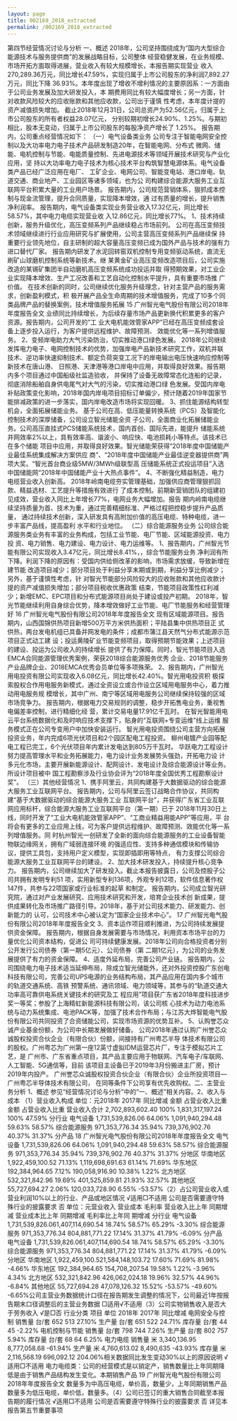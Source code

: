 ```yaml
---
layout: page
title: 002169_2018_extracted
permalink: /002169_2018_extracted
---
```


第四节经营情况讨论与分析
一、概述
2018年，公司坚持围绕成为“国内大型综合能源技术与服务提供商”的发展战略目标，公司整体
经营稳健发展，在业务规模、市场开拓方面取得进展，营业收入有较大规模增长，本报告期实现营业
收入270,289.36万元，同比增长47.59%，实现归属于上市公司股东的净利润7,892.27万元，同比下降
36.93%。本年度出现了增收不增利情况的主要原因系：一方面由于公司业务发展及加大研发投入，本
期费用同比有较大幅度增长；另一方面，针对收款风险较大的应收账款和其他应收款，公司出于谨慎
性考虑，本年度计提的资产减值损失增加。
截止2018年12月31日，公司总资产为52.56亿元，归属于上市公司股东的所有者权益28.07亿元，
分别较期初增长24.90%、1.25%。与期初相比，股本无变动，归属于上市公司股东的每股净资产增长了
1.25%。
报告期内，公司重点经营情况如下：
（一）电气设备类业务
公司专注于智能电网安全控制以及大功率电力电子技术产品研发制造20年，在智能电网、分布式
微网、储能、电机控制与节能、电能质量控制、先进电源技术等领域开展技术研究与产业化应用，坚
持以大功率电力电子技术为核心技术平台构筑智慧电源体系。电气设备类产品已经广泛应用在电厂、
工矿企业、电网公司、智能变电站、港口岸电、轨道交通、商业地产、工业园区等诸多领域，也为公
司构建综合能源大服务工业互联网平台积累大量的工业用户场景。
报告期内，公司规范营销体系，狠抓成本控制与现金流管理，提升合同质量，实现降本增效，通
过有质量的增长，提升销售净利润率。
报告期内，电气设备类实现业务营业收入17.32亿元，同比增长58.57%，其中电力电缆实现营业收
入12.86亿元，同比增长77%。
1、技术持续创新，服务升级优化，高压变频系列产品继续稳占市场前列。
公司在高压变频技术领域继续进行行业应用研究与扩展使用，公司主营高压变频系列产品继续保
持重要行业领先地位，自主研制的超大容量高压变频已成为国外产品与技术的强有力进口替代厂家。
报告期内研发了水泥回转窑双机控制专用变频驱动系统，直流无刷矿山球磨机控制系统等新技术。继
某黄金矿业高压变频改造项目后，公司实施改造的某锡矿集团半自动磨机高压变频系统成功投运并取
得预期效果，对工业企业实现降本增效、生产工况改善和工艺自动化控制水平提升，具有重要市场推
广价值。
在技术创新的同时，公司继续优化服务升级理念，针对主营产品的服务需求，创新盈利模式，积
极开展产品全生命周期的技术增值服务，完成了10多个同类品牌产品的替换案例，技术增值服务拓展
15
广州智光电气股份有限公司2018年年度报告全文
业绩同比持续增长，为后续存量市场产品更新换代积累更多的客户资源。报告期内，公司开发的“工
业大电机能效管家APP”已经在高压变频成套设备上逐步投入运行，为客户提供远程维护、故障预测、
效能优化等一系列增值服务。
2、变频岸电助力大气污染防治，切实推动港口绿色发展。
2018年公司继续发挥电力电子、电网控制技术的优势，加强岸电产品新技术研究工作，双机并联
技术、逆功率快速抑制技术、额定负荷突变工况下的岸电输出电压快速响应控制等新技术在唐山港、
日照港、天津港等港口岸电中应用，并取得良好效果。报告期内多个项目通过中国船级社监造验收，
并保持了设备无故障常态化连船的记录，彻底消除船舶自身供电尾气对大气的污染，切实推动港口绿
色发展。受国内岸电补贴政策变化影响，2018年国内岸电项目招标订单偏少，预计随着2019年国家节
能排减政策的进一步落实，国内岸电改造市场将实现回暖。
3、抓住能源结构转型机会，全面拓展储能业务。
基于公司在高、低压能量转换系统（PCS）及智能化控制技术的深厚储备，公司设立智光储能全资
子公司，全面商业化拓展储能业务。公司高压直挂式PCS储能系统技术，国内首创、国际先进，能提升
储能系统并网效率2%以上，具有效率高、谐波小、响应快、电池损耗小等特点。该技术已在多个储能
项目中应用，并取得良好效果。智光储能荣获得“2018年度中国储能产业最佳系统集成解决方案供应
商”、“2018年度中国储能产业最佳逆变器提供商”两项大奖。“智光首台商业级5MW/3MWh级联型高
压储能系统正式投运项目”入选中国储能网“2018年中国储能产业十大热点事件”。
4、不断强化精益制造，电力电缆营业收入创新高。
2018年岭南电缆夯实管理基础，加强供应商管理狠抓回款、精益选材、工艺提升等措施有效进行
了成本控制。前期新营销团队的组建初见成效，营业收入同比上年增长77%，电网业务大幅增加。报告
期内岭南电缆继续坚持质量为首、技术为重，通过完善精细标准、严格过程把控稳步提升产品质量，
通过持续技术创新，深入研发具有高附加价值的高压电缆、特种电缆，进一步丰富产品线，提高盈利
水平和行业地位。
（二）综合能源服务业务
公司综合能源服务类业务有丰富的业务构成，包括工业节能、电厂节能、区域能源投资、电力投
资、电力销售、电力建设、电力设计、电力运维等。
1、报告期内，广州智光节能有限公司实现收入3.47亿元，同比增长8.41%，，综合节能服务业务
净利润有所下降。利润下降的原因有：受国内供给侧改革的影响，市场需求放缓，导致新增在建节能
改造项目减少；部分项目处于利益分享末期或到期，利益分享比例减少；另外，基于谨慎性考虑，针
对智光节能部分风险较大的应收账款和其他应收款计提的资产减值损失增加；部分项目税收优惠政策
结束，节能项目政策性红利减少；新增EMC、EPC项目和分布式能源项目尚处于建设或投产初期。
2018年，智光节能继续利用自身综合优势，降本增效做好工业节能、电厂节能服务和经营管理好
16
广州智光电气股份有限公司2018年年度报告全文
现有区域能源项目。报告期内，山西国锦供热项目新增500万平方米供热面积；平陆县集中供热项目正
式供热，两台发电机组已具备并网发电的条件；成都市蒲江县天然气分布式能源示范项目正式动工建
设；投运黄陵矿业节能变频项目，取得预期节能效果；上述项目的建设、投运为公司收入的持续增长
提供了有力保障。同时，智光节能项目入选EMCA合同能源管理优秀案例，荣获2018综合能源服务优秀
企业、2018节能服务产业品牌企业、2018EMCA优秀会员单位等多项殊荣。
2、报告期内，广州智光用电投资有限公司实现收入6.08亿元，同比增长42.40%。智光用电投资积
极探索股权合作用电服务新模式，通过全资设立或合作设立区域用电服务中心，着力推动用电服务规
模增长，其中广州、南宁等区域用电服务公司继续保持较强的区域市场竞争力。
报告期内，根据电力交易规则的调整，稳步开拓售电业务，重视售电偏差率控制，进行精细化经
营，累计交易电量17.91亿千瓦时。
在智光智能用电云平台系统数据化和及时响应技术支撑下，贴身的“互联网+专变运维”线上运维
服务模式正在公司专变用户中加快安装运行。
智光用电投资围绕公司主营方向拓展投资业务，年内完成6项光伏项目和2个园区配电工程投资。
柳州电镀产业园等配电工程已完工，6个光伏项目年内累计发电达到805万千瓦时。
华跃电力工程设计努力提高管理水平和业务拓展能力，电力设计业务发展势头强劲，开拓电力设
计多元化市场，主要开展新能源设计、配网设计、发电设计及综合能源设计等业务。所设计项目被中
国工程勘察涉及行业协会评为“2018年度全国优秀工程勘察设计奖”。
（三）其他经营情况
1、携手阿里云，共同构建基于大数据驱动的综合能源大服务工业互联网平台。
报告期内，公司与阿里云签订战略合作协议，共同构建“基于大数据驱动的综合能源大服务工业
互联网平台”，并获得广东省工业互联网应用标杆，综合能源大服务工业互联网平台（第一期）已于
2018年11月30日上线，同时开发了“工业大电机能效管家APP”、“工商业精益用能APP”等应用，平
台将会有更多的工业应用上线，可为客户提供远程维护、故障预测、效能优化等一系列增值服务。同
时杭州智光一创研发了全新的面向综合能源服务的工业设备智能物联边缘网关，拥有广域弱连接环境
的强适应性、支持多种通信模块和传输协议，提供工具包，支持用户定义模型，实现即插即用等特点，
有力支撑公司综合能源大服务工业互联网平台的建设。
2、加大技术研发投入，持续提升核心竞争力。
报告期内，公司继续加大了研发投入。截止本报告披露日，公司及控股子公司共拥有发明专利51
项，实用新型专利136项，外观专利12项，软件信息著作权147件，共参与22项国家或行业标准的起草
和制定。
报告期内，公司成立智光研究院，通过对产业发展研究、应用技术研究和开发，培育企业技术创
新成果，提供成果转化及市场推广路径引导。2018年，基于对公司技术能力、研发能力、创新能力的
认可，公司技术中心被认定为“国家企业技术中心”。
17
广州智光电气股份有限公司2018年年度报告全文
3、资本运作项目顺利推进，为公司持续发展提供资金保障。
报告期内，根据自身发展需要与市场情况，利用资本市场平台的力量优化公司资本结构，促进公
司可持续健康发展。2018年公司向合格投资者分别公开发行公司债券（第一期5亿元）、公司债券（第
二期1亿元），为公司的业务发展提供了有力的资金保障。
4、适度外延布局，完善公司产业链。
报告期内，公司围绕电力电子技术适当延伸布局，除成立智光储能外，还对外投资控股广东创电
科技有限公司，完善公司UPS电源的业务结构布局，其产品应用在国内多个城市的轨道交通系统、高铁
预警系统、通讯领域、电力领域等，其参与的“轨道交通大功率高可靠供电系统关键技术的研究及工
程应用”项目获广东省2018年度科技进步奖一等奖；参股了上海精虹新能源科技有限公司，该公司核
心技术为动力电池系统与动力系统集成、电池PACK等，加强了技术合作布局；与江苏大烨智能电气股
份有限公司共同投资了合资储能公司，实现市场资源的优势互补。
5、认购誉芯众诚产业基金份额，为公司中长期发展做好储备。
公司2018年通过认购广州誉芯众诚股权投资合伙企业（有限合伙）份额，间接持有广州粤芯半导
体技术有限公司的股权。广州粤芯为广州第一座12英寸虚拟IDM运营芯片厂，专注于模拟芯片工艺，是
广州市、广东省重点项目，其产品主要应用于物联网、汽车电子/车联网、人工智能、5G通信等，目前
该项目主设备已于2019年3月份搬进主厂房，预计2019年内投产。
广州誉芯众诚股权投资合伙企业（有限合伙）企业所投资项目—广州粤芯半导体技术有限公司，
在同等条件下公司享有优先收购权。二、主营业务分析
1、概述
参见“经营情况讨论与分析”中的“一、概述”相关内容。2、收入与成本
（1）营业收入构成
单位：元2018年
2017年
同比增减
金额
占营业收入比重
金额
占营业收入比重
营业收入合计
2,702,893,602.40
100%
1,831,317,197.24
100%
47.59%
分行业
电气设备
1,731,539,826.06
64.06%
1,091,940,294.48
59.63%
58.57%
综合能源服务
971,353,776.34
35.94%
739,376,902.76
40.37%
31.37%
分产品
18
广州智光电气股份有限公司2018年年度报告全文
电气设备
1,731,539,826.06
64.06%
1,091,940,294.48
59.63%
58.57%
综合能源服务
971,353,776.34
35.94%
739,376,902.76
40.37%
31.37%
分地区
华南地区
1,922,459,100.52
71.13%
1,119,698,691.63
61.14%
71.69%
华东地区
192,384,964.65
7.12%
190,058,916.90
10.38%
1.22%
北方地区
532,321,842.96
19.69%
401,525,859.81
21.93%
32.57%
其他地区
55,727,694.27
2.06%
120,033,728.90
6.55%
-53.57%（2）占公司营业收入或营业利润10%以上的行业、产品或地区情况
√适用□不适用
公司是否需要遵守特殊行业的披露要求
否
单位：元营业收入
营业成本
毛利率
营业收入比上年
同期增减
营业成本比上年
同期增减
毛利率比上年同
期增减
分行业
电气设备
1,731,539,826.061,407,114,690.54
18.74%
58.57%
65.29%
-3.30%
综合能源服务
971,353,776.34
804,881,771.22
17.14%
31.37%
41.79%
-6.09%
分产品
电气设备
1,731,539,826.061,407,114,690.54
18.74%
58.57%
65.29%
-3.30%
综合能源服务
971,353,776.34
804,881,771.22
17.14%
31.37%
41.79%
-6.09%
分地区
华南地区
1,922,459,100.521,584,148,103.72
17.60%
71.69%
81.98%
-4.66%
华东地区
192,384,964.65
154,708,207.54
19.58%
1.22%
-3.96%
4.34%
北方地区
532,321,842.96
426,062,024.18
19.96%
32.57%
44.96%
-6.84%
其他地区
55,727,694.28
47,078,126.32
15.52%
-53.57%
-49.60%
-6.65%公司主营业务数据统计口径在报告期发生调整的情况下，公司最近1年按报告期末口径调整后的主营业务数据
□适用√不适用（3）公司实物销售收入是否大于劳务收入
√是□否
行业分类
项目
单位
2018年
2017年
同比增减
电网安全与控制
销售量
台/套
652
513
27.10%
生产量
台/套
651
522
24.71%
库存量
台/套
44
45
-2.22%
电机控制与节能
销售量
台/套
798
744
7.26%
生产量
台/套
802
757
5.94%
库存量
台/套
68
64
6.25%
电力电缆
销售量
米
3,340,136.95
8,777,058.68
-61.94%
生产量
米
4,760,613.02
8,490,635
-43.93%
库存量
米
2,116,568.19
696,092.12
204.06%相关数据同比发生变动30%以上的原因说明
√适用□不适用
电力电缆类：公司的经营模式是以销定产，销售数量比上年同期降低是由于销售产品结构发生变化。本期销售产品
19
广州智光电气股份有限公司2018年年度报告全文
数量多为中高压电缆，单价高，数量少，上年同期销售产品数量多为低压电缆，单价低，数量多。（4）公司已签订的重大销售合同截至本报告期的履行情况
√适用□不适用
公司是否需要遵守特殊行业的披露要求
否
详见本报告第五节重要事项